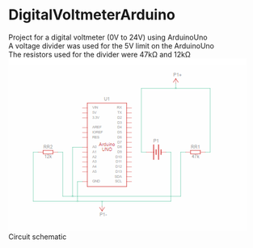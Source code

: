 # DigitalVoltmeterArduino
Project for a digital voltmeter (0V to 24V) using ArduinoUno  
A voltage divider was used for the 5V limit on the ArduinoUno  
The resistors used for the divider were 47kΩ and 12kΩ  
![Alt text](arduinovoltimetro.png)  
Circuit schematic
